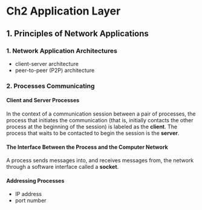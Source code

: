 # Ch2 Application Layer

## 1. Principles of Network Applications

### 1. Network Application Architectures

- client-server architecture
- peer-to-peer (P2P) architecture

### 2. Processes Communicating

#### Client and Server Processes

In the context of a communication session between a pair of processes, the process that initiates the communication (that is, initially contacts the other process at the beginning of the session) is labeled as the **client**. The process that waits to be contacted to begin the session is the **server**.

#### The Interface Between the Process and the Computer Network

A process sends messages into, and receives messages from, the network through a software interface called a **socket**.

#### Addressing Processes

- IP address
- port number